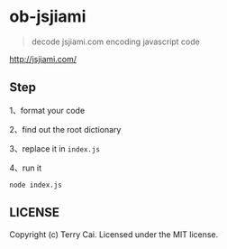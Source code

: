 # ob-jsjiami

> decode jsjiami.com encoding javascript code



http://jsjiami.com/




## Step

1、format your code 

2、find out the root dictionary

3、replace it in `index.js`

4、run it

```
node index.js
```


## LICENSE

Copyright (c) Terry Cai. Licensed under the MIT license.
